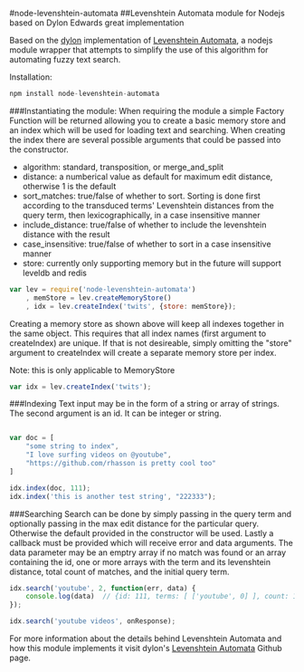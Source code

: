 #node-levenshtein-automata
##Levenshtein Automata module for Nodejs based on Dylon Edwards great implementation

Based on the [dylon](https://github.com/dylon) implementation of [Levenshtein Automata](https://github.com/dylon/levenshtein_automata), a nodejs module wrapper that attempts to simplify the use of this algorithm for automating fuzzy text search.

Installation:

```javascript
npm install node-levenshtein-automata
```

###Instantiating the module:
When requiring the module a simple Factory Function will be returned allowing you to create
a basic memory store and an index which will be used for loading text and searching.
When creating the index there are several possible arguments that could be passed into the constructor.

- algorithm: standard, transposition, or merge_and_split
- distance: a numberical value as default for maximum edit distance, otherwise 1 is the default
- sort_matches: true/false of whether to sort.  Sorting is done first according to the transduced terms' Levenshtein distances from the query term, then lexicographically, in a case insensitive manner
- include_distance: true/false of whether to include the levenshtein distance with the result
- case_insensitive: true/false of whether to sort in a case insensitive manner 
- store: currently only supporting memory but in the future will support leveldb and redis

```javascript
var lev = require('node-levenshtein-automata')
	, memStore = lev.createMemoryStore()
	, idx = lev.createIndex('twits', {store: memStore});
```
Creating a memory store as shown above will keep all indexes together in the same object.
This requires that all index names (first argument to createIndex) are unique.
If that is not desireable, simply omitting the "store" argument to createIndex will create
a separate memory store per index.

Note: this is only applicable to MemoryStore

```javascript
var idx = lev.createIndex('twits');
```

###Indexing
Text input may be in the form of a string or array of strings.  The second argument is an id.  It can be integer or string.

```javascript

var doc = [
	"some string to index",
	"I love surfing videos on @youtube",
	"https://github.com/rhasson is pretty cool too"
]

idx.index(doc, 111);
idx.index('this is another test string', "222333");
```

###Searching
Search can be done by simply passing in the query term and optionally passing in the max edit distance for the particular query.  Otherwise the default provided in the constructor will be used.  Lastly a callback must be provided which will receive error and data arguments.
The data parameter may be an emptry array if no match was found or an array containing the id, one or more arrays with the term and its levenshtein distance, total count of matches, and the initial query term.

```javascript
idx.search('youtube', 2, function(err, data) {
	console.log(data)  // {id: 111, terms: [ ['youtube', 0] ], count: 1, query: 'youtube'}
});

idx.search('youtube videos', onResponse);
```

For more information about the details behind Levenshtein Automata and how this module implements it visit dylon's [Levenshtein Automata](https://github.com/dylon/levenshtein_automata) Github page.